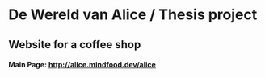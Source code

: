 # De Wereld van Alice / Thesis project

## Website for a coffee shop

#### Main Page: http://alice.mindfood.dev/alice
